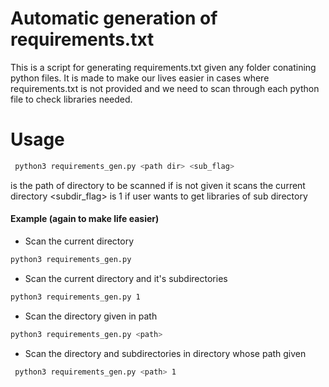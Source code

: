 # Automatic generation of requirements.txt 

This is a script for generating requirements.txt given any folder conatining python files.
It is made to make our lives easier in cases where requirements.txt is not provided and we need to scan through each python file to check libraries needed.

# Usage
```bash
 python3 requirements_gen.py <path dir> <sub_flag>
```
<path dir> is the path of directory to be scanned 
if <path dir> is not given it scans the current directory
<subdir_flag> is 1 if user wants to get libraries of sub directory
 
#### Example (again to make life easier)
* Scan the current directory
 ```bash
 python3 requirements_gen.py 
```

* Scan the current directory and it's subdirectories
 ```bash
 python3 requirements_gen.py 1
```

* Scan the directory given in path
 ```bash
 python3 requirements_gen.py <path>
```


* Scan the directory and subdirectories in directory whose path given
```bash
 python3 requirements_gen.py <path> 1
```



